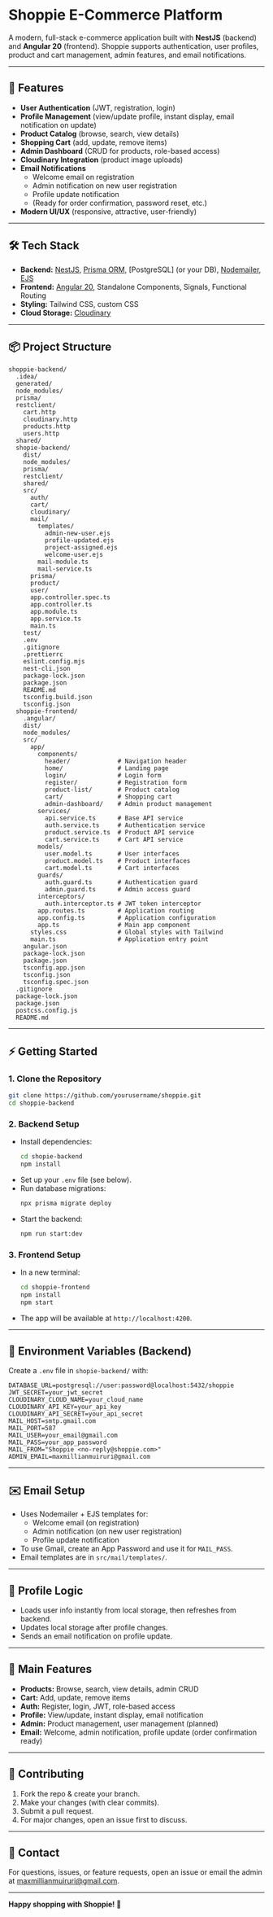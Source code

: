 # Shoppie E-Commerce Platform

A modern, full-stack e-commerce application built with **NestJS** (backend) and **Angular 20** (frontend). Shoppie supports authentication, user profiles, product and cart management, admin features, and email notifications.

---

## 🚀 Features

- **User Authentication** (JWT, registration, login)
- **Profile Management** (view/update profile, instant display, email notification on update)
- **Product Catalog** (browse, search, view details)
- **Shopping Cart** (add, update, remove items)
- **Admin Dashboard** (CRUD for products, role-based access)
- **Cloudinary Integration** (product image uploads)
- **Email Notifications**
  - Welcome email on registration
  - Admin notification on new user registration
  - Profile update notification
  - (Ready for order confirmation, password reset, etc.)
- **Modern UI/UX** (responsive, attractive, user-friendly)

---

## 🛠️ Tech Stack

- **Backend:** [NestJS](https://nestjs.com/), [Prisma ORM](https://www.prisma.io/), [PostgreSQL] (or your DB), [Nodemailer](https://nodemailer.com/), [EJS](https://ejs.co/)
- **Frontend:** [Angular 20](https://angular.io/), Standalone Components, Signals, Functional Routing
- **Styling:** Tailwind CSS, custom CSS
- **Cloud Storage:** [Cloudinary](https://cloudinary.com/)

---

## 📦 Project Structure

```
shoppie-backend/
  .idea/
  generated/
  node_modules/
  prisma/
  restclient/
    cart.http
    cloudinary.http
    products.http
    users.http
  shared/
  shopie-backend/
    dist/
    node_modules/
    prisma/
    restclient/
    shared/
    src/
      auth/
      cart/
      cloudinary/
      mail/
        templates/
          admin-new-user.ejs
          profile-updated.ejs
          project-assigned.ejs
          welcome-user.ejs
        mail-module.ts
        mail-service.ts
      prisma/
      product/
      user/
      app.controller.spec.ts
      app.controller.ts
      app.module.ts
      app.service.ts
      main.ts
    test/
    .env
    .gitignore
    .prettierrc
    eslint.config.mjs
    nest-cli.json
    package-lock.json
    package.json
    README.md
    tsconfig.build.json
    tsconfig.json
  shoppie-frontend/
    .angular/
    dist/
    node_modules/
    src/
      app/
        components/
          header/             # Navigation header
          home/               # Landing page
          login/              # Login form
          register/           # Registration form
          product-list/       # Product catalog
          cart/               # Shopping cart
          admin-dashboard/    # Admin product management
        services/
          api.service.ts      # Base API service
          auth.service.ts     # Authentication service
          product.service.ts  # Product API service
          cart.service.ts     # Cart API service
        models/
          user.model.ts       # User interfaces
          product.model.ts    # Product interfaces
          cart.model.ts       # Cart interfaces
        guards/
          auth.guard.ts       # Authentication guard
          admin.guard.ts      # Admin access guard
        interceptors/
          auth.interceptor.ts # JWT token interceptor
        app.routes.ts         # Application routing
        app.config.ts         # Application configuration
        app.ts                # Main app component
      styles.css              # Global styles with Tailwind
      main.ts                 # Application entry point
    angular.json
    package-lock.json
    package.json
    tsconfig.app.json
    tsconfig.json
    tsconfig.spec.json
  .gitignore
  package-lock.json
  package.json
  postcss.config.js
  README.md
```

---

## ⚡ Getting Started

### 1. **Clone the Repository**
```bash
git clone https://github.com/yourusername/shoppie.git
cd shoppie-backend
```

### 2. **Backend Setup**
- Install dependencies:
  ```bash
  cd shopie-backend
  npm install
  ```
- Set up your `.env` file (see below).
- Run database migrations:
  ```bash
  npx prisma migrate deploy
  ```
- Start the backend:
  ```bash
  npm run start:dev
  ```

### 3. **Frontend Setup**
- In a new terminal:
  ```bash
  cd shoppie-frontend
  npm install
  npm start
  ```
- The app will be available at `http://localhost:4200`.

---

## 🔑 Environment Variables (Backend)
Create a `.env` file in `shopie-backend/` with:
```
DATABASE_URL=postgresql://user:password@localhost:5432/shoppie
JWT_SECRET=your_jwt_secret
CLOUDINARY_CLOUD_NAME=your_cloud_name
CLOUDINARY_API_KEY=your_api_key
CLOUDINARY_API_SECRET=your_api_secret
MAIL_HOST=smtp.gmail.com
MAIL_PORT=587
MAIL_USER=your_email@gmail.com
MAIL_PASS=your_app_password
MAIL_FROM="Shoppie <no-reply@shoppie.com>"
ADMIN_EMAIL=maxmillianmuiruri@gmail.com
```

---

## ✉️ Email Setup
- Uses Nodemailer + EJS templates for:
  - Welcome email (on registration)
  - Admin notification (on new user registration)
  - Profile update notification
- To use Gmail, create an App Password and use it for `MAIL_PASS`.
- Email templates are in `src/mail/templates/`.

---

## 👤 Profile Logic
- Loads user info instantly from local storage, then refreshes from backend.
- Updates local storage after profile changes.
- Sends an email notification on profile update.

---

## 🛒 Main Features
- **Products:** Browse, search, view details, admin CRUD
- **Cart:** Add, update, remove items
- **Auth:** Register, login, JWT, role-based access
- **Profile:** View/update, instant display, email notification
- **Admin:** Product management, user management (planned)
- **Email:** Welcome, admin notification, profile update (order confirmation ready)

---

## 🤝 Contributing
1. Fork the repo & create your branch.
2. Make your changes (with clear commits).
3. Submit a pull request.
4. For major changes, open an issue first to discuss.

---

## 📧 Contact
For questions, issues, or feature requests, open an issue or email the admin at maxmillianmuiruri@gmail.com.

---

**Happy shopping with Shoppie! 🛒**
